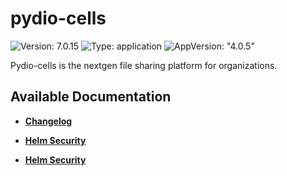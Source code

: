 # pydio-cells

![Version: 7.0.15](https://img.shields.io/badge/Version-7.0.15-informational?style=flat-square) ![Type: application](https://img.shields.io/badge/Type-application-informational?style=flat-square) ![AppVersion: "4.0.5"](https://img.shields.io/badge/AppVersion-"4.0.5"-informational?style=flat-square)

Pydio-cells is the nextgen file sharing platform for organizations.

## Available Documentation

- [**Changelog**](CHANGELOG)

- [**Helm Security**](container-security)

- [**Helm Security**](helm-security)

